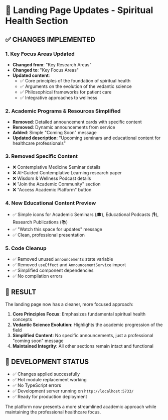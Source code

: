 # 🔄 Landing Page Updates - Spiritual Health Section

## ✅ **CHANGES IMPLEMENTED**

### 1. **Key Focus Areas Updated**
- **Changed from**: "Key Research Areas"
- **Changed to**: "Key Focus Areas"
- **Updated content**:
  - ✅ Core principles of the foundation of spiritual health
  - ✅ Arguments on the evolution of the vedantic science  
  - ✅ Philosophical frameworks for patient care
  - ✅ Integrative approaches to wellness

### 2. **Academic Programs & Resources Simplified**
- **Removed**: Detailed announcement cards with specific content
- **Removed**: Dynamic announcements from service
- **Added**: Simple "Coming Soon" message
- **Updated description**: "Upcoming seminars and educational content for healthcare professionals"

### 3. **Removed Specific Content**
- ❌ Contemplative Medicine Seminar details
- ❌ AI-Guided Contemplative Learning research paper
- ❌ Wisdom & Wellness Podcast details
- ❌ "Join the Academic Community" section
- ❌ "Access Academic Platform" button

### 4. **New Educational Content Preview**
- ✅ Simple icons for Academic Seminars (🎓), Educational Podcasts (🎙️), Research Publications (📚)
- ✅ "Watch this space for updates" message
- ✅ Clean, professional presentation

### 5. **Code Cleanup**
- ✅ Removed unused `announcements` state variable
- ✅ Removed `useEffect` and `AnnouncementService` import
- ✅ Simplified component dependencies
- ✅ No compilation errors

## 🎯 **RESULT**

The landing page now has a cleaner, more focused approach:

1. **Core Principles Focus**: Emphasizes fundamental spiritual health concepts
2. **Vedantic Science Evolution**: Highlights the academic progression of the field
3. **Simplified Content**: No specific announcements, just a professional "coming soon" message
4. **Maintained Integrity**: All other sections remain intact and functional

## 🚀 **DEVELOPMENT STATUS**

- ✅ Changes applied successfully
- ✅ Hot module replacement working
- ✅ No TypeScript errors
- ✅ Development server running on `http://localhost:5733/`
- ✅ Ready for production deployment

The platform now presents a more streamlined academic approach while maintaining the professional healthcare focus.
